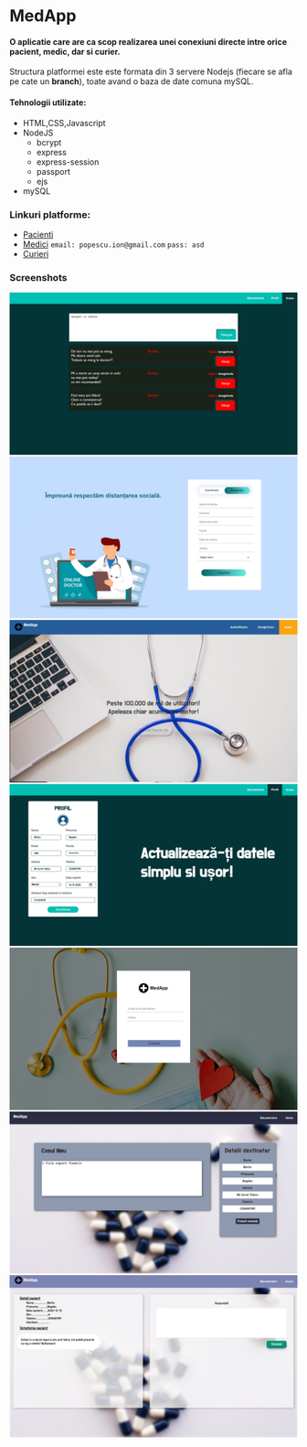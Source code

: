 # MedApp
#### O aplicatie care are ca scop realizarea unei conexiuni directe intre orice pacient, medic, dar si curier.

Structura platformei este este formata din 3 servere Nodejs (fiecare se afla pe cate un **branch**), toate avand o baza de date comuna mySQL.

#### Tehnologii utilizate:

* HTML,CSS,Javascript
* NodeJS
  * bcrypt
  * express
  * express-session
  * passport
  * ejs
* mySQL

### Linkuri platforme:
 * [Pacienti](https://medappnow.herokuapp.com)
 * [Medici](https://medappmedic.herokuapp.com)
  `email: popescu.ion@gmail.com`
 `pass: asd`
 * [Curieri](https://medappcurier.herokuapp.com)
 
 ### Screenshots
 
 ![1](https://raw.githubusercontent.com/bodi-cmd/pacient-app/main/screenshots/1.jpg?token=AQUQX2SF5UODNDHSETY3VFK72U6DA)
 ![1](https://raw.githubusercontent.com/bodi-cmd/pacient-app/main/screenshots/2.jpg)
 ![1](https://raw.githubusercontent.com/bodi-cmd/pacient-app/main/screenshots/3.jpg)
 ![1](https://raw.githubusercontent.com/bodi-cmd/pacient-app/main/screenshots/6.jpg)
 ![1](https://raw.githubusercontent.com/bodi-cmd/pacient-app/main/screenshots/7.jpg)
 ![1](https://raw.githubusercontent.com/bodi-cmd/pacient-app/main/screenshots/12.jpg)
 ![1](https://raw.githubusercontent.com/bodi-cmd/pacient-app/main/screenshots/11.jpg)



